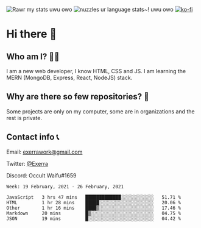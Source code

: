 ![Rawr my stats uwu owo](https://github-readme-stats.vercel.app/api?username=Exerra&show_icons=true&theme=buefy)
![nuzzles ur language stats~! uwu owo](https://github-readme-stats.vercel.app/api/top-langs/?username=Exerra&layout=compact)
[![ko-fi](https://www.ko-fi.com/img/githubbutton_sm.svg)](https://ko-fi.com/X8X130H96)
# Hi there 👋
## Who am I? 🙋‍♀️
I am a new web developer, I know HTML, CSS and JS. I am learning the MERN (MongoDB, Express, React, NodeJS) stack.
## Why are there so few repositories? 🤔
Some projects are only on my computer, some are in organizations and the rest is private.
## Contact info 📞
Email: [exerrawork@gmail.com](mailto:exerrawork@gmail.com)

Twitter: [@Exerra](https://twitter.com/exerra)

Discord: Occult Waifu#1659

<!--START_SECTION:waka-->
```text
Week: 19 February, 2021 - 26 February, 2021

JavaScript   3 hrs 47 mins   █████████████░░░░░░░░░░░░   51.71 % 
HTML         1 hr 28 mins    █████░░░░░░░░░░░░░░░░░░░░   20.06 % 
Other        1 hr 16 mins    ████▒░░░░░░░░░░░░░░░░░░░░   17.46 % 
Markdown     20 mins         █▒░░░░░░░░░░░░░░░░░░░░░░░   04.75 % 
JSON         19 mins         █░░░░░░░░░░░░░░░░░░░░░░░░   04.42 % 
```
<!--END_SECTION:waka-->

